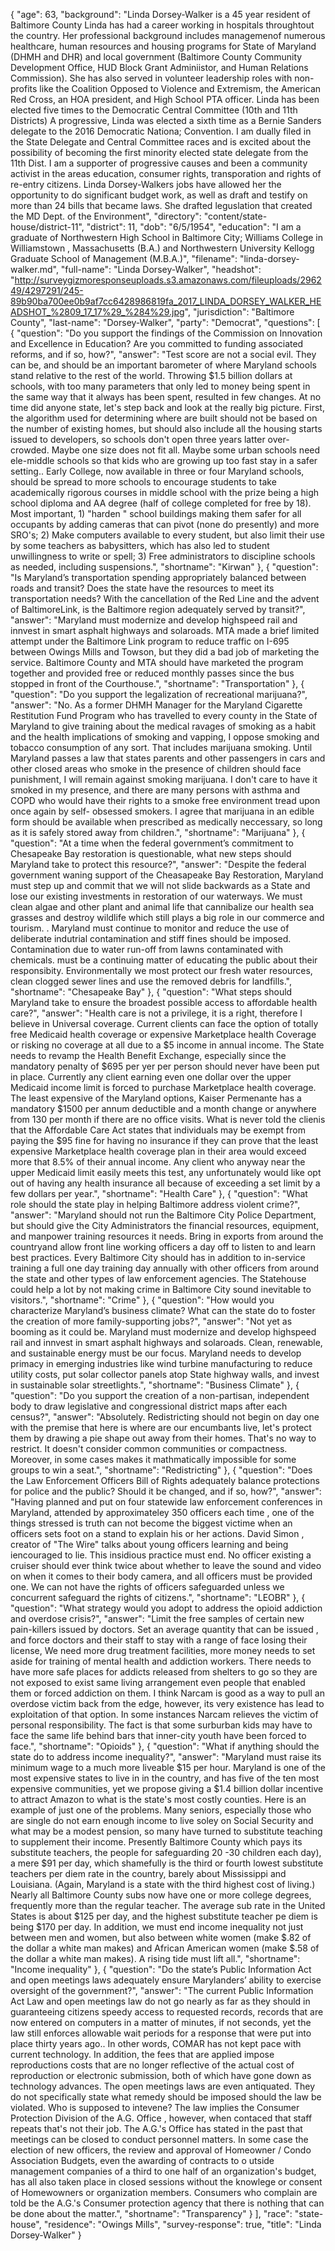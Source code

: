 {
  "age": 63,
  "background": "Linda Dorsey-Walker is a 45 year resident of Baltimore County   Linda has had a career working in hospitals throughtout the country.  Her professional background includes managemenof numerous  healthcare, human resources and housing programs for State of Maryland  (DHMH and DHR) and local government (Baltimore County Community Development Office, HUD Block Grant Adminiistor, and Human Relations Commission). She has also served in volunteer leadership roles with non-profits like the Coalition Opposed to Violence and Extremism, the American Red Cross, an HOA president, and  High School PTA officer.  Linda has been elected five times to the Democratic Central Committee (10th and 11th Districts)  A progressive, Linda was elected a sixth time as a Bernie Sanders delegate to the 2016 Democratic Nationa; Convention.  I am dually filed in the State Delegate and Central Committee races and is excited about the possibility of becoming the first minority elected state delegate from the 11th Dist. I am a supporter of progressive causes and been a community activist in the areas education, consumer rights, transporation and rights of re-entry citizens. Linda Dorsey-Walkers jobs have allowed her the opportunity to do significant budget work,  as well as draft and testify on more than 24 bills that became laws.  She drafted leguslation that created the  MD Dept. of the Environment",
  "directory": "content/state-house/district-11",
  "district": 11,
  "dob": "6/5/1954",
  "education": "I am a graduate of Northwestern High School in Baltimore City; Williams College in Williamstown , Massachusetts (B.A.) and Northwestern University Kellogg Graduate School of Management (M.B.A.)",
  "filename": "linda-dorsey-walker.md",
  "full-name": "Linda Dorsey-Walker",
  "headshot": "http://surveygizmoresponseuploads.s3.amazonaws.com/fileuploads/296249/4297291/245-89b90ba700ee0b9af7cc6428986819fa_2017_LINDA_DORSEY_WALKER_HEADSHOT_%2809_17_17%29_%284%29.jpg",
  "jurisdiction": "Baltimore County",
  "last-name": "Dorsey-Walker",
  "party": "Democrat",
  "questions": [
    {
      "question": "Do you support the findings of the Commission on Innovation and Excellence in Education? Are you committed to funding associated reforms, and if so, how?",
      "answer": "Test score are not a social evil.  They can be, and should be an important barometer of where Maryland schools stand relative to  the rest of the world.  Throwing $1.5 billion dollars at schools, with too many parameters that only led to money being spent in the same way that it always has been spent, resulted in few changes.  At no time did anyone state, let's step back and look at the really big picture.  First, the algorithm used for determining where are built should not be based on  the number of existing homes, but should also include all the housing starts issued to developers, so schools don't open three years latter over-crowded. Maybe one size does not fit all.  Maybe some urban schools need ele-middle schools so that kids who are growing up too fast  stay in a safer setting..  Early College, now available in  three or four Maryland schools, should be spread  to more schools to encourage students to take academically rigorous courses in middle school with the prize being a high school diploma and AA degree (half of college completed for free by 18).  Most important,  1) \"harden \" school buildings making them safer for all occupants by adding cameras that can pivot (none do presently) and more SRO's;  2) Make computers available to every student, but also limit their use by some teachers as babysitters, which has also led to student unwillingness to write or spell; 3) Free administrators to discipline schools as needed, including suspensions.",
      "shortname": "Kirwan"
    },
    {
      "question": "Is Maryland’s transportation spending appropriately balanced between roads and transit? Does the state have the resources to meet its transportation needs? With the cancellation of the Red Line and the advent of BaltimoreLink, is the Baltimore region adequately served by transit?",
      "answer": "Maryland must modernize and develop highspeed rail and innvest in smart asphalt highways and solaroads. MTA made a brief limited attempt under the Baltimore Link program to reduce traffic on I-695 between Owings Mills and Towson, but they did a bad job of marketing the service.  Baltimore County and MTA should have marketed the program together and provided free or reduced monthly passes since the bus stopped in front of the Courthouse.",
      "shortname": "Transportation"
    },
    {
      "question": "Do you support the legalization of recreational marijuana?",
      "answer": "No.  As a former DHMH Manager for the Maryland Cigarette Restitution Fund Program who has travelled to every county in the State of Maryland to give training about the medical ravages of smoking as a habit and the health implications of smoking and vapping, I oppose smoking  and tobacco consumption of any sort.  That includes marijuana smoking.  Until Maryland passes a law that states parents and other passengers in cars and other closed areas who smoke in the presence of children should face punishment, I will remain against  smoking marijuana.  I don't care to have it smoked in my presence, and there are many persons with asthma and COPD who  would have their rights to a smoke free environment tread upon once again by self- obsessed smokers.  I agree that marijuana in an edible form should be available when  prescribed as medically neccessary,  so long as it is safely stored away from children.",
      "shortname": "Marijuana"
    },
    {
      "question": "At a time when the federal government’s commitment to Chesapeake Bay restoration is questionable, what new steps should Maryland take to protect this resource?",
      "answer": "Despite the federal government waning support of the Cheasapeake Bay Restoration, Maryland must step up and commit that we will not slide backwards as a State  and lose our existing investments in restoration of our waterways.  We must clean algae and other plant and animal life that cannibalize our health sea grasses and destroy wildlife which still plays a big role in our commerce and tourism. . Maryland must continue to monitor and reduce the use of deliberate indutrial contamination  and stiff fines should be imposed.  Contamination due to  water run-off from lawns contaminated with chemicals. must be a continuing matter of educating the public about their responsibity.  Environmentally we most protect our fresh water resources, clean clogged sewer lines and use the removed debris for landfills.",
      "shortname": "Chesapeake Bay"
    },
    {
      "question": "What steps should Maryland take to ensure the broadest possible access to affordable health care?",
      "answer": "Health care is not a privilege, it is a right, therefore I believe in Universal coverage.  Current clients can face the option of totally free Medicaid health coverage or  expensive Marketplace health Coverage or risking no coverage at all due to a $5 income in annual income.  The State needs to revamp the  Health Benefit Exchange, especially since the mandatory penalty of $695 per yer per person should never have been put in place.  Currently any client earning even one dollar over the upper Medicaid income limit is forced to  purchase Marketplace health coverage.  The least expensive of the Maryland options, Kaiser Permenante has a mandatory $1500 per annum deductible and a  month change  or anywhere from 130 per month if there are no office visits.  What is never told the clienis that the Affordable Care Act states that individuals may be exempt from paying the $95 fine for having no insurance if they can  prove that the least expensive Marketplace health coverage plan in their area would exceed more that 8.5% of their annual income.  Any client who anyway near the upper Medicaid  limit easily meets this test, any unfortunately  would like opt out of having any health insurance all because of exceeding a set limit by a few dollars per year.",
      "shortname": "Health Care"
    },
    {
      "question": "What role should the state play in helping Baltimore address violent crime?",
      "answer": "Maryland should not run the Baltimore City Police Department, but should give the City Administrators the financial resources, equipment, and manpower training resources it needs.  Bring in exports from around the countryand allow front line working officers a day off to listen to and learn best practices.  Every Baltimore City should  has in addition to in-service training a full one day training day annually with other officers from around the state and other types of law enforcement agencies.  The Statehouse could help a lot by not making crime in Baltimore City sound inevitable to visitors.",
      "shortname": "Crime"
    },
    {
      "question": "How would you characterize Maryland’s business climate? What can the state do to foster the creation of more family-supporting jobs?",
      "answer": "Not yet as booming as it could be.  Maryland must modernize and develop highspeed rail and innvest in smart asphalt highways and solaroads.   Clean, renewable, and sustainable energy must be our focus. Maryland needs to develop primacy in emerging industries like wind turbine manufacturing to reduce utility costs, put solar collector panels atop State highway walls, and invest in sustainable solar streetlights.",
      "shortname": "Business Climate"
    },
    {
      "question": "Do you support the creation of a non-partisan, independent body to draw legislative and congressional district maps after each census?",
      "answer": "Absolutely.  Redistricting should not begin on day one with the premise that here is where are our encumbants live, let's protect them by drawing a pie shape out away from their homes. That's no way to restrict.  It doesn't consider common communities or compactness. Moreover, in some cases makes it mathmatically impossible for some groups to win a seat.",
      "shortname": "Redistricting"
    },
    {
      "question": "Does the Law Enforcement Officers Bill of Rights adequately balance protections for police and the public? Should it be changed, and if so, how?",
      "answer": "Having planned and put on four statewide law enforcement conferences in Maryland, attended by approximateley 350 officers each time , one of the things stressed is truth can not become the biggest victime when an officers sets foot on a stand to explain his or her actions.  David Simon ,  creator of \"The Wire\" talks about young officers learning and being iencouraged to lie.  This insidious practice must end.  No officer existing a cruiser should ever think twice about whether to leave the sound and video on when it comes to their body camera, and all officers must be provided one.  We can  not have the rights of officers safeguarded unless we concurrent safeguard the rights of citizens.",
      "shortname": "LEOBR"
    },
    {
      "question": "What strategy would you adopt to address the opioid addiction and overdose crisis?",
      "answer": "Limit the free samples of certain new pain-killers issued by doctors.  Set an average quantity that  can be issued , and force doctors and their staff to  stay with a range of face losing their license,  We need more drug treatment facilities, more money needs to set aside for training of mental health and addiction workers. There needs to have more safe places for addicts released from shelters to go so they are not exposed to exist same  living arrangement even people that enabled them or forced addiction on them.  I think Narcam is good as a way to pull an overdose victim back from the edge, however, its very existence has lead to exploitation of that option.  In some instances Narcam relieves the victim of personal responsibility.  The fact is that some  surburban kids may have to face the same life behind bars that inner-city youth have been forced to face.",
      "shortname": "Opioids"
    },
    {
      "question": "What if anything should the state do to address income inequality?",
      "answer": "Maryland must raise its minimum wage to a much more liveable $15 per hour.  Maryland is one of the most expensive states to live in in the country, and has five of the ten most expensive communities, yet we propose giving a $1.4 billion dollar incentive to attract Amazon to what is the state's most costly counties.   Here is an example of just one of the problems.  Many seniors, especially those who are single do not earn enough income to live soley on Social Security and what may be a modest pension, so many have turned to substitute teaching to supplement their income.  Presently Baltimore County which pays its substitute teachers, the people for safeguarding  20 -30 children each day), a mere $91 per day, which shamefully is the third or fourth lowest substitute teachers per diem rate in the country,  barely about Mississippi and Louisiana.  (Again, Maryland is a state with the third highest cost of living.)  Nearly all Baltimore County subs now  have one or more college degrees, frequently more than the regular teacher.   The average sub rate in the United States is about $125 per day, and  the highest substitute teacher pe diem is being  $170 per day.  In addition, we must end income inequality not just between men and women,  but also between white women  (make $.82 of the dollar a white man makes) and African American women (make $.58 of the dollar a white man makes).  A rising tide must lift all.",
      "shortname": "Income inequality"
    },
    {
      "question": "Do the state’s Public Information Act and open meetings laws adequately ensure Marylanders’ ability to exercise oversight of the government?",
      "answer": "The current Public Information Act Law  and open meetings law do not go nearly as far as they should in guaranteeing citizens speedy access to requested records, records that are now entered on computers in a matter of minutes, if not seconds, yet the law  still enforces allowable wait periods for a response that were put into place thirty years ago..  In other words,  COMAR has not kept pace with current technology.  In addition, the fees  that are  applied impose reproductions costs that are no longer  reflective of the actual cost of  reproduction or electronic submission, both of which have gone down as technology advances.  The open meetings laws are even antiquated.  They do  not specifically state what remedy should be imposed should the law be violated.  Who is supposed to intevene?  The law implies the Consumer Protection Division of the A.G. Office , however, when contaced that staff  repeats that's not their job.  The A.G.'s Office has stated in the past that meetings can be closed to conduct personnel matters.  In some case the election of new  officers,  the review and approval of Homeowner / Condo Association Budgets, even the awarding of contracts to o utside management companies  of a third to one half of an organization's budget, has all also taken  place in closed sessions without the knowlege or consent of Homewowners  or organization members.  Consumers who complain are told be the A.G.'s Consumer protection agency that there is nothing that can be done about the matter.",
      "shortname": "Transparency"
    }
  ],
  "race": "state-house",
  "residence": "Owings Mills",
  "survey-response": true,
  "title": "Linda Dorsey-Walker"
}
